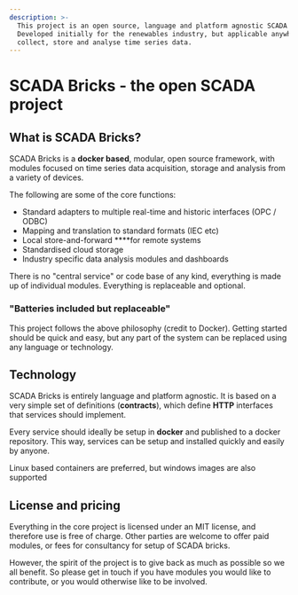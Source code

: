 ```yaml
---
description: >-
  This project is an open source, language and platform agnostic SCADA toolset. 
  Developed initially for the renewables industry, but applicable anywhere to
  collect, store and analyse time series data.
---
```


# SCADA Bricks - the open SCADA project

## What is SCADA Bricks?

SCADA Bricks is a **docker based**, modular, open source framework, with modules focused on time series data acquisition, storage and analysis from a variety of devices.  

The following are some of the core functions:

* Standard adapters to multiple real-time and historic interfaces \(OPC / ODBC\)
* Mapping and translation to standard formats \(IEC etc\)
* Local store-and-forward ****for remote systems
* Standardised cloud storage
* Industry specific data analysis modules and dashboards

There is no "central service" or code base of any kind, everything is made up of individual modules.  Everything is replaceable and optional.  

### "Batteries included but replaceable"

This project follows the above philosophy \(credit to Docker\).  Getting started should be quick and easy, but any part of the system can be replaced using any language or technology.

## Technology

SCADA Bricks is entirely language and platform agnostic.  It is based on a very simple set of definitions \(**contracts**\), which define **HTTP** interfaces that services should implement.

Every service should ideally be setup in **docker** and published to a docker repository. This way, services can be setup and installed quickly and easily by anyone.

Linux based containers are preferred, but windows images are also supported

## License and pricing

Everything in the core project is licensed under an MIT license, and therefore use is free of charge.  Other parties are welcome to offer paid modules, or fees for consultancy for setup of SCADA bricks.

However, the spirit of the project is to give back as much as possible so we all benefit.  So please get in touch if you have modules you would like to contribute, or you would otherwise like to be involved.

